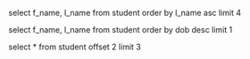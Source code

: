 select f_name, l_name from student order by l_name asc limit 4

select f_name, l_name from student order by dob desc limit 1

select * from student offset 2 limit 3